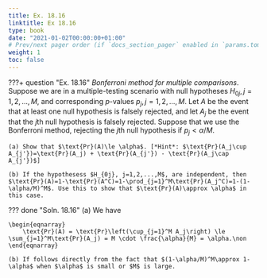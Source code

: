 ```yaml
---
title: Ex. 18.16
linktitle: Ex 18.16
type: book
date: "2021-01-02T00:00:00+01:00"
# Prev/next pager order (if `docs_section_pager` enabled in `params.toml`)
weight: 1
toc: false
---
```


???+ question "Ex. 18.16"
	*Bonferroni method for multiple comparisons*. Suppose we are in a multiple-testing scenario with null hypotheses $H_{0j}, j=1,2,...,M,$ and corresponding $p$-values $p_j, j=1,2,...,M$. Let $A$ be the event that at least one null hypothesis is falsely rejected, and let $A_j$ be the event that the $j$th null hypothesis is falsely rejected. Suppose that we use the Bonferroni method, rejecting the $j$th null hypothesis if $p_j < \alpha/M$.

	(a) Show that $\text{Pr}(A)\le \alpha$. [*Hint*: $\text{Pr}(A_j\cup A_{j'})=\text{Pr}(A_j) + \text{Pr}(A_{j'}) - \text{Pr}(A_j\cap A_{j'})$]
	
    (b) If the hypothesess $H_{0j}, j=1,2,...,M$, are independent, then $\text{Pr}(A)=1-\text{Pr}(A^C)=1-\prod_{j=1}^M\text{Pr}(A_j^C)=1-(1-\alpha/M)^M$. Use this to show that $\text{Pr}(A)\approx \alpha$ in this case.
	
??? done "Soln. 18.16"
	(a) We have 
  
    \begin{eqnarray}
        \text{Pr}(A) = \text{Pr}\left(\cup_{j=1}^M A_j\right) \le \sum_{j=1}^M\text{Pr}(A_j) = M \cdot \frac{\alpha}{M} = \alpha.\non
    \end{eqnarray}

	(b) If follows directly from the fact that $(1-\alpha/M)^M\approx 1-\alpha$ when $\alpha$ is small or $M$ is large. 